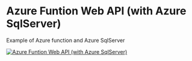 # Azure Funtion Web API (with Azure SqlServer)


Example of Azure function and Azure SqlServer



 [![Azure Funtion Web API (with Azure SqlServer)](https://img.youtube.com/vi/XQ1OXwR_t-4/1.jpg)](http://www.youtube.com/watch?v=XQ1OXwR_t-4)
